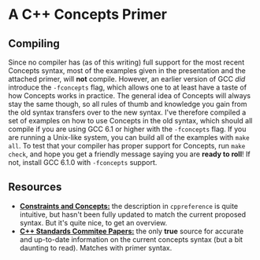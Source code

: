A C++ Concepts Primer
=====================

Compiling
---------

Since no compiler has (as of this writing) full support for the most recent Concepts
syntax, most of the examples given in the presentation and the attached primer, will
**not** compile. However, an earlier version of GCC *did* introduce the `-fconcepts`
flag, which allows one to at least have a taste of how Concepts works in practice.
The general idea of Concepts will always stay the same though, so all rules of thumb
and knowledge you gain from the old syntax transfers over to the new syntax. I've
therefore compiled a set of examples on how to use Concepts in the old syntax, which
should all compile if you are using GCC 6.1 or higher with the `-fconcepts` flag.
If you are running a Unix-like system, you can build all of the examples with `make all`.
To test that your compiler has proper support for Concepts, run `make check`, and
hope you get a friendly message saying you are **ready to roll**! If not, install
GCC 6.1.0 with `-fconcepts` support.


Resources
---------

* **[Constraints and Concepts:](http://en.cppreference.com/w/cpp/language/constraints)** the description in `cppreference` is quite intuitive, but hasn't been fully updated to match the current proposed syntax. But it's quite nice, to get an overview.
* **[C++ Standards Commitee Papers:](http://www.open-std.org/jtc1/sc22/wg21/docs/papers/)** the only **true** source for accurate and up-to-date information on the current concepts syntax (but a bit daunting to read). Matches with primer syntax.
